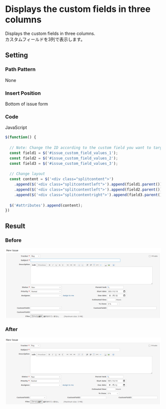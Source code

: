 # Displays the custom fields in three columns

Displays the custom fields in three columns.  
カスタムフィールドを3列で表示します。

## Setting

### Path Pattern

None

### Insert Position

Bottom of issue form
<!-- 
Head of all pages
Bottom of issue form
Bottom of issue detail
Bottom of all pages
-->

### Code

JavaScript
<!--
JavaScript
CSS
HTML
-->

```javascript
$(function() {

  // Note: Change the ID according to the custom field you want to target
  const field1 = $('#issue_custom_field_values_1');
  const field2 = $('#issue_custom_field_values_2');
  const field3 = $('#issue_custom_field_values_3');

  // Change layout
  const content = $('<div class="splitcontent">')
    .append($('<div class="splitcontentleft">').append(field1.parent()))
    .append($('<div class="splitcontentleft">').append(field2.parent()))
    .append($('<div class="splitcontentright">').append(field3.parent()));

  $('#attributes').append(content);
})
```

## Result

### Before

![before](./before.png)

### After

![after](./after.png)
